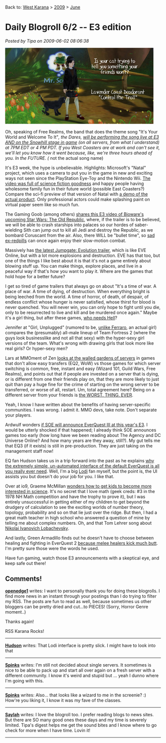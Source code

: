 Back to: [West Karana](/posts/westkarana.md) > [2009](/posts/2009/westkarana.md) > [June](./westkarana.md)
# Daily Blogroll 6/2 -- E3 edition

*Posted by Tipa on 2009-06-02 08:06:38*

![Does your cat know something your friends won't tell you?](../../../uploads/2009/06/fullscreen-capture-622009-122447-am.jpg "Does your cat know something your friends won't tell you?")

Oh, speaking of Free Realms, the band that does the theme song "It's Your World and Welcome To It"*, the Dares, [will be performing the song live at E3 AND on the Snowhill stage in game](http://www.freerealms.com/article/detail.action?articleId=106) (on all servers, from what I understand) at 7PM EDT or 4 PM PDT. If you West Coasters are at work and can't see it, we'll let you know how it went because, like, we're three hours ahead of you. In the FUTURE. (* not the actual song name)

It's E3 week, the hype is unbelievable. Highlights: Microsoft's "Natal" project, which uses a camera to put you in the game in new and exciting ways not seen since the PlayStation Eye-Toy and the Nintendo Wii. [The video was full of science fiction goodness](http://www.youtube.com/watch?v=03thQvGRVvQ) and happy people having wholesome family fun in their future world (possible East Coasters?) Compare the sci-fi preview of that version of Natal with [a demo of the actual product](http://www.youtube.com/watch?v=MnbWfY_hGxM). Only professional actors could make splashing paint on virtual paper seem like so much fun.

The Gaming Goob (among others) [shares this E3 video of Bioware's upcoming Star Wars: The Old Republic](http://thegaminggoob.wordpress.com/2009/06/01/swtor-this-must-be-shared/), where, if the trailer is to be believed, we will be able to crash starships into palaces so our hordes of saber-wielding Sith can jump out to kill all Jedi and destroy the Republic, as we bombard Coruscant from the air. Also, there WILL be "bullet time", so [sad ex-redpills](../../../index.php/2009/05/29/the-matrix-online-unplugged/) can once again enjoy their slow-motion combat.

Massively has [the latest Jumpgate: Evolution trailer](http://www.massively.com/2009/06/01/e3-2009-jumpgate-evolutions-e3-trailer-evokes-that-space-opera/), which is like EVE Online, but with a lot more explosions and destruction. EVE has that too, but one of the things I like best about it is that it's not a game entirely about blowing stuff up. You can make things, explore places, and live in a peaceful way if that's how you want to play it. Where are the games that hold hope for a better future? 

I get so tired of game trailers that always go on about "It's a time of war. A place of war. A time of dying, of destruction. When everything bright is being leeched from the world. A time of horror, of death, of despair, of endless conflict whose hunger is never satisfied, whose thirst for blood is never quenched. You will never win, you can only hope to fight until you die, only to be resurrected to live and kill and be murdered once again." Maybe it's a girl thing, but after these games, [who needs Hell](http://www.sfsite.com/07b/wo85.htm)?

Jennifer at "Girl, Unplugged" (rumored to be, [unlike Ferraro](http://biobreak.wordpress.com/2009/06/01/girls/), an actual girl) compares the (presumably) all-male lineup of Team Fortress 2 (where the guys look businesslike and not all that sexy) with the hyper-sexy girl versions of the team. What's wrong with drawing girls that look more like real girls? Or hyper-sexy men?

Lars at MMOment of Zen [looks at the walled gardens of servers](http://mmomentofzen.blogspot.com/2009/06/easy-breezy-server-transfers.html) in games that don't allow easy transfers (EQ2, WoW) vs those games for which server switching is common, free, instant and easy (Wizard 101, Guild Wars, Free Realms), and points out that if people are invested on a server that is dying, or is different from one their friends play on, that they are more likely to just quit than pay a huge fine for the crime of starting on the wrong server to be transferred, or worse of all, restart. Um, total agreement here? Being on a different server from your friends is [the WORST. THING. EVER](http://mmoquests.com/2009/05/30/did-we-just-pull-that-off/).

Yeah, I know I have written about the benefits of having server-specific communities. I was wrong. I admit it. MMO devs, take note. Don't separate your players.

Ardwulf wonders [if SOE will announce EverQuest III at this year's E3](http://ardwulfslair.wordpress.com/2009/06/01/an-everquest-iii-announcement/). I would be utterly shocked if that happened; I already think SOE announces games too early (how long have we been reading about The Agency and DC Universe Online? And how many years are they away, still?). My gut tells me that EQ3 (if it exists) is still in pre-production. They are just taking on the management staff now!

EQ fan Hudson takes us in a trip forward into the past as he explains [why the extremely simple, un-automated interface of the default EverQuest is all you really ever need](http://hudshideout.com/blog/?p=2590). Well, I'm a big [Lodi](http://lodidodi.net/) fan myself, but the point is, the UI assists you but doesn't do your job for you. I like that.

Over at io9, Graeme McMillan [wonders how to get kids to become more interested in science](http://io9.com/5273522/how-do-you-make-kids-love-science). It's no secret that I love math (geek creds: #3 in the 1978 NH Math competition and have the trophy to prove it), but I was entirely unsuccessful in getting either of my children to get beyond the drudgery of calculation to see the exciting worlds of number theory, topology, probability and so on that lie just over the ridge. But then, I had a great math teacher in high school who answered a question of mine by telling me about complex numbers. Oh, and that Tom Lehrer song about [Nikolai Ivanovich Lobachevsky](http://www.youtube.com/watch?v=UQHaGhC7C2E). 

And lastly, Green Armadillo finds out he doesn't have to choose between healing and fighting in EverQuest 2 [because melee healers kick much butt](http://playervsdeveloper.blogspot.com/2009/06/eq2s-take-on-melee-healers.html). I'm pretty sure those were the words he used.

Have fun gaming, watch those E3 announcements with a skeptical eye, and keep safe out there!

## Comments!

**[openedge1](http://simple-n-complex.blogspot.com)** writes: I want to personally thank you for doing these blogrolls. I find more news in an instant through your postings than I do trying to filter my RSS. The posts are fun to read as well, because sometimes us other bloggers can be pretty dried and cut...to PIECES!
(Sorry, Horror Genre moment..)

Thanks again!

RSS Karana Rocks!

---

**[Hudson](http://hudshideout.com/blog)** writes: That Lodi interface is pretty slick. I might have to look into that

---

**[Spinks](http://spinksville.wordpress.com/)** writes: I'm still not decided about single servers. It sometimes is nice to be able to pack up and start all over again on a fresh server with a different community. I know it's weird and stupid but ... yeah I dunno where I'm going with this.

---

**[Spinks](http://spinksville.wordpress.com/)** writes: Also... that looks like a wizard to me in the screenie? :) How're you liking it, I know it was my fave of the classes.

---

**[Saylah](http://notadiary.typepad.com/mysticworlds)** writes: I love the blogroll too. I prefer reading blogs to news sites. But there are SO many good ones these days and my time is severely limited. Tipa's digest helps me get the sound bites and I know where to go check for more when I have time. Lovin it!

---

